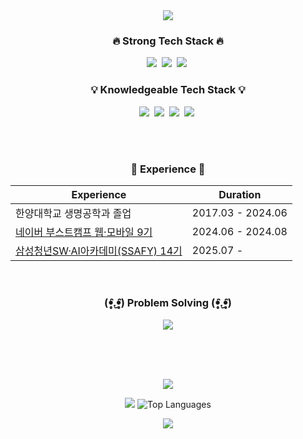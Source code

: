 <div align="center">
  <img src="https://capsule-render.vercel.app/api?type=waving&color=BDBDC8&height=150&section=header" />

  <h3>🔥 Strong Tech Stack 🔥</h3>
<p>
  <img src="https://img.shields.io/badge/Python-3776AB?style=flat-square&logo=Python&logoColor=white"/></a>&nbsp; 
  <img src="https://img.shields.io/badge/Java-007396?style=flat-square&logo=Java&logoColor=white"/></a>&nbsp;
  <img src="https://img.shields.io/badge/JavaScript-F7DF1E?style=flat-square&logo=JavaScript&logoColor=black"/></a>&nbsp; 
</p>

<h3>💡 Knowledgeable Tech Stack 💡</h3>
<p>
  <img src="https://img.shields.io/badge/C++-00599C?style=flat-square&logo=c%2B%2B&logoColor=white"/></a>&nbsp; 
  <img src="https://img.shields.io/badge/C-A8B9CC?style=flat-square&logo=c&logoColor=white"/></a>&nbsp; 
  <img src="https://img.shields.io/badge/Spring-6DB33F?style=flat-square&logo=Spring&logoColor=white"/></a>&nbsp;
  <img src="https://img.shields.io/badge/MySQL-E6B91E?style=flat-square&logo=MySql&logoColor=white"/></a>&nbsp;
</p>

  
  <br><br>

  <h3>📝 Experience 📝</h3>
  <table>
    <thead>
      <tr>
        <th>Experience</th>
        <th>Duration</th>
      </tr>
    </thead>
    <tbody>
      <tr>
        <td>한양대학교 생명공학과 졸업</td>
        <td>2017.03 - 2024.06</td>
      </tr>
       <tr>
        <td><a href="https://boostcamp.connect.or.kr/program_wm.html" target="_blank">네이버 부스트캠프 웹·모바일 9기</td>
        <td>2024.06 - 2024.08</td>
      </tr>
      <tr>
        <td><a href="https://boostcamp.connect.or.kr" target="_blank">삼성청년SW·AI아카데미(SSAFY) 14기</td>
        <td>2025.07 -</td>
      </tr>
    </tbody>
  </table>

<br>

<h3>(ꔷ̥̑.̮ꔷ̥̑) Problem Solving (ꔷ̥̑.̮ꔷ̥̑)</h3>
  <a href="https://solved.ac/acapz">
    <img src="http://mazassumnida.wtf/api/v2/generate_badge?boj=acapz" />
  </a>
  
<br><br><br>

<img src="https://ghchart.rshah.org/33333/acapzUI" />

<img src="https://github-readme-stats.vercel.app/api?username=acapzUI&show_icons=true" /> ![Top Languages](https://github-readme-stats.vercel.app/api/top-langs/?username=acapzUI&layout=compact)

  
<img src="https://capsule-render.vercel.app/api?type=waving&color=auto&height=200&section=footer" />

</div>
